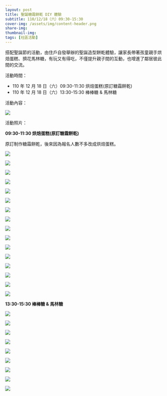 ```yaml
---
layout: post
title: 聖誕糖霜餅乾 DIY 體驗
subtitle: 110/12/18（六）09:30-15:30  
cover-img: /assets/img/content-header.png
share-img: 
thumbnail-img:
tags: [社區活動]
---
```


搭配聖誕節的活動，由住戶自發舉辦的聖誕造型餅乾體驗，讓家長帶著孩童親手烘焙蛋糕、擠花馬林糖，有玩又有得吃，不僅提升親子間的互動，也增進了鄰居彼此間的交流。

活動時間：

- 110 年 12 月 18 日（六）09:30-11:30 烘焙蛋糕(原訂糖霜餅乾)
- 110 年 12 月 18 日（六）13:30-15:30 棒棒糖 & 馬林糖

活動內容：

![](https://i.imgur.com/1FWedFl.jpg)

活動照片：

**09:30-11:30 烘焙蛋糕(原訂糖霜餅乾)**

原訂制作糖霜餅乾，後來因為報名人數不多改成烘焙蛋糕。

![](https://i.imgur.com/h9SEzc2.jpg)

![](https://i.imgur.com/YJzNOBz.jpg)

![](https://i.imgur.com/bgXswZT.jpg)

![](https://i.imgur.com/m9qo13D.jpg)

![](https://i.imgur.com/bLhPBR3.jpg)

![](https://i.imgur.com/1u1uDLr.jpg)

![](https://i.imgur.com/J4ZCiHX.jpg)

![](https://i.imgur.com/c29idMz.jpg)

![](https://i.imgur.com/DSNBjz6.jpg)

![](https://i.imgur.com/Yzdd2xh.jpg)

![](https://i.imgur.com/fad1xRn.jpg)

![](https://i.imgur.com/BkGAcTR.jpg)

![](https://i.imgur.com/JWYOiVJ.jpg)

![](https://i.imgur.com/dG7TBbJ.jpg)

![](https://i.imgur.com/Xq2Fnkn.jpg)

![](https://i.imgur.com/KLtTyzA.jpg)

**13:30-15:30 棒棒糖 & 馬林糖**

![](https://i.imgur.com/TH3tSBk.jpg)

![](https://i.imgur.com/PJEJrSu.jpg)

![](https://i.imgur.com/WSHE2cZ.jpg)

![](https://i.imgur.com/lf6dNOe.jpg)

![](https://i.imgur.com/G8I9nS9.jpg)

![](https://i.imgur.com/BJMuhqo.jpg)

![](https://i.imgur.com/HV89VPy.jpg)

![](https://i.imgur.com/t2Dr0qk.jpg)

![](https://i.imgur.com/OLANf9y.jpg)
